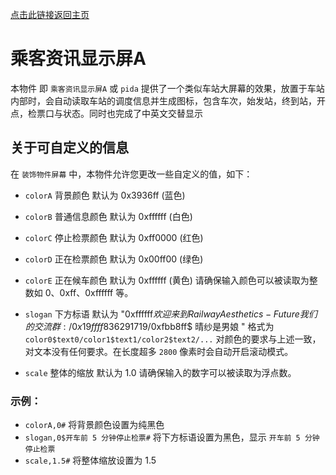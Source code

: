 [点击此链接返回主页](https://aphrodite281.github.io/RailwayAesthetics-Future/)

# 乘客资讯显示屏A

本物件 即 `乘客资讯显示屏A` 或 `pida` 提供了一个类似车站大屏幕的效果，放置于车站内部时，会自动读取车站的调度信息并生成图标，包含车次，始发站，终到站，开点，检票口与状态。同时也完成了中英文交替显示

## 关于可自定义的信息

在 `装饰物件屏幕` 中，本物件允许您更改一些自定义的值，如下：

- `colorA` 背景颜色 默认为 0x3936ff (蓝色)
- `colorB` 普通信息颜色 默认为 0xffffff (白色)
- `colorC` 停止检票颜色 默认为 0xff0000 (红色)
- `colorD` 正在检票颜色 默认为 0x00ff00 (绿色)
- `colorE` 正在候车颜色 默认为 0xffffff (黄色)
请确保输入颜色可以被读取为整数如 0、0xff、0xffffff 等。

- `slogan` 下方标语 默认为 "0xffffff$欢迎来到 Railway Aesthetics - Future     我们的交流群: /0x19ffff$836291719/0xfbb8ff$        晴纱是男娘          "
格式为 `color0$text0/color1$text1/color2$text2/...` 对颜色的要求与上述一致，对文本没有任何要求。在长度超多 `2800` 像素时会自动开启滚动模式。

- `scale` 整体的缩放 默认为 1.0
请确保输入的数字可以被读取为浮点数。

### 示例：
- `colorA,0#` 将背景颜色设置为纯黑色
- `slogan,0$开车前 5 分钟停止检票#` 将下方标语设置为黑色，显示 `开车前 5 分钟停止检票`
- `scale,1.5#` 将整体缩放设置为 1.5